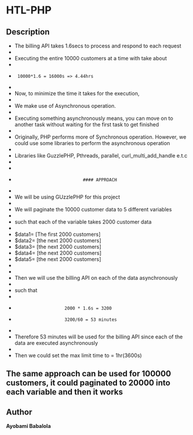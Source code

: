 # HTL-PHP
    
## Description

* The billing API takes 1.6secs to process and respond to each request
 * 
 * Executing the entire 10000 customers at a time with take about
 * 
 *      10000*1.6 = 16000s => 4.44hrs
 * 
 * Now, to minimize the time it takes for the execution, 
 * 
 * We make use of Asynchronous operation.
 *  
 * Executing something asynchronously means, you can move on to another task without waiting for the first task to get finished
 * 
 * Originally, PHP performs more of Synchronous operation. However, we could use some libraries to perform the asynchronous operation
 * 
 * Libraries like GuzzlePHP, Pthreads, parallel, curl_multi_add_handle e.t.c
 * 
 * 
 *                               #### APPROACH
 * 
 * We will be using GUzzlePHP for this project
 * 
 * We will paginate the 10000 customer data to 5 different variables
 * 
 * such that each of the variable takes 2000 customer data
 * 
 * $data1= [The first 2000 customers]
 * $data2= [the next 2000 customers]
 * $data3= [the next 2000 customers]
 * $data4= [the next 2000 customers]
 * $data5= [the next 2000 customers]
 * 
 * 
 * Then we will use the billing API on each of the data asynchronously 
 * 
 * such that 
 * 
 *                        2000 * 1.6s = 3200
 *                        3200/60 = 53 minutes
 * 
 * Therefore 53 minutes will be used for the billing API since each of the data are executed asynchronously
 * 
 * Then we could set the max limit time to = 1hr(3600s) 
 
 
 ## The same approach can be used for 100000 customers, it could paginated to 20000 into each variable and then it works





## Author
**Ayobami Babalola**


